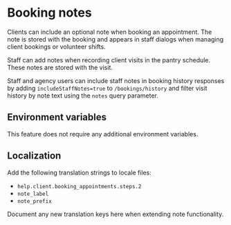 # Booking notes

Clients can include an optional note when booking an appointment. The note is stored with the booking and appears in staff dialogs when managing client bookings or volunteer shifts.

Staff can add notes when recording client visits in the pantry schedule. These notes are stored with the visit.

Staff and agency users can include staff notes in booking history responses by adding `includeStaffNotes=true` to `/bookings/history` and filter visit history by note text using the `notes` query parameter.

## Environment variables

This feature does not require any additional environment variables.

## Localization

Add the following translation strings to locale files:

- `help.client.booking_appointments.steps.2`
- `note_label`
- `note_prefix`

Document any new translation keys here when extending note functionality.
